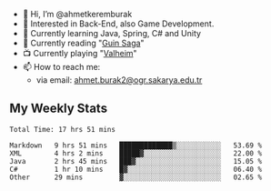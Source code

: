 - 👋 Hi, I’m @ahmetkeremburak
- 👀 Interested in Back-End, also Game Development.
- 🌱 Currently learning Java, Spring, C# and Unity
- :book: Currently reading "[Guin Saga](https://en.wikipedia.org/wiki/Guin_Saga)"
- :tv: Currently playing "[Valheim](https://www.valheimgame.com/)"
- 📫 How to reach me:  
  - via email: ahmet.burak2@ogr.sakarya.edu.tr
<!---
- 💞️ I’m looking to collaborate on ...
--->

<!---
ahmetkeremburak/ahmetkeremburak is a ✨ special ✨ repository because its `README.md` (this file) appears on your GitHub profile.
You can click the Preview link to take a look at your changes.
--->
## My Weekly Stats
<!--START_SECTION:waka-->

```text
Total Time: 17 hrs 51 mins

Markdown   9 hrs 51 mins   █████████████▒░░░░░░░░░░░   53.69 %
XML        4 hrs 2 mins    █████▓░░░░░░░░░░░░░░░░░░░   22.00 %
Java       2 hrs 45 mins   ███▓░░░░░░░░░░░░░░░░░░░░░   15.05 %
C#         1 hr 10 mins    █▓░░░░░░░░░░░░░░░░░░░░░░░   06.40 %
Other      29 mins         ▓░░░░░░░░░░░░░░░░░░░░░░░░   02.65 %
```

<!--END_SECTION:waka-->
